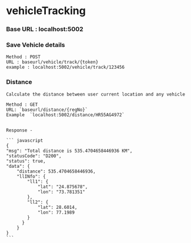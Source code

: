 # vehicleTracking

### Base URL : localhost:5002

### Save Vehicle details
    Method : POST
    URL : baseurl/vehicle/track/{token}
    example : localhost:5002/vehicle/track/123456


### Distance
    Calculate the distance between user current location and any vehicle
    
    Method : GET
    URL: `baseurl/distance/{regNo}`
    Example  `localhost:5002/distance/HR55AG4972`

    
    Response -

    ``` javascript
    {
    "msg": "Total distance is 535.4704658446936 KM",
    "statusCode": "D200",
    "status": true,
    "data": {
        "distance": 535.4704658446936,
        "llINfo": {
            "ll1": {
                "lat": "24.875678",
                "lon": "73.781351"
            },
            "ll2": {
                "lat": 28.6014,
                "lon": 77.1989
            }
          }
        }
    }
    ```
 
